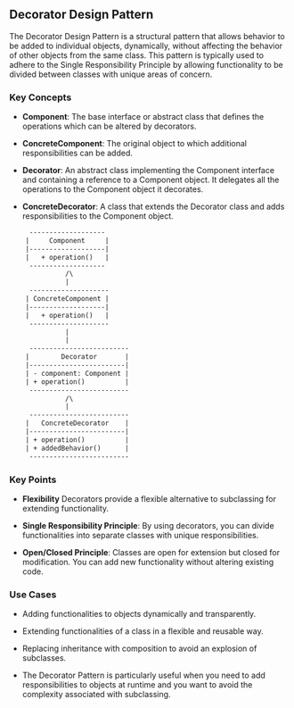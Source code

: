 ## Decorator Design Pattern
The Decorator Design Pattern is a structural pattern that allows behavior to be added to individual objects, dynamically, without affecting the behavior of other objects from the same class. This pattern is typically used to adhere to the Single Responsibility Principle by allowing functionality to be divided between classes with unique areas of concern.

### Key Concepts
- **Component**: The base interface or abstract class that defines the operations which can be altered by decorators.

- **ConcreteComponent**: The original object to which additional responsibilities can be added.


- **Decorator**: An abstract class implementing the Component interface and containing a reference to a Component object. It delegates all the operations to the Component object it decorates.


- **ConcreteDecorator**: A class that extends the Decorator class and adds responsibilities to the Component object.

```dtd
     -------------------
    |     Component     |
    |-------------------|
    |   + operation()   |
     -------------------
              /\
              |
     --------------------
    | ConcreteComponent |
    |-------------------|
    |   + operation()   |
     --------------------
              |
              |
     -------------------------
    |        Decorator       |
    |------------------------|
    | - component: Component |
    | + operation()          |
     -------------------------
              /\
              |
     -------------------------
    |   ConcreteDecorator    |
    |------------------------|
    | + operation()          |
    | + addedBehavior()      |
     -------------------------

```
### Key Points
- **Flexibility** Decorators provide a flexible alternative to subclassing for extending functionality.


- **Single Responsibility Principle**: By using decorators, you can divide functionalities into separate classes with unique responsibilities.


- **Open/Closed Principle**: Classes are open for extension but closed for modification. You can add new functionality without altering existing code.

### Use Cases
- Adding functionalities to objects dynamically and transparently.


- Extending functionalities of a class in a flexible and reusable way.


- Replacing inheritance with composition to avoid an explosion of subclasses.


- The Decorator Pattern is particularly useful when you need to add responsibilities to objects at runtime and you want to avoid the complexity associated with subclassing.






